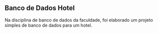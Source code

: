 ## Banco de Dados Hotel

Na disciplina de banco de dados da faculdade, foi elaborado um projeto simples de banco de dados para um hotel.
